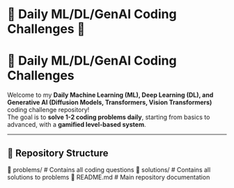 # 📌 Daily ML/DL/GenAI Coding Challenges 🚀
# 🚀 Daily ML/DL/GenAI Coding Challenges  

Welcome to my **Daily Machine Learning (ML), Deep Learning (DL), and Generative AI (Diffusion Models, Transformers, Vision Transformers)** coding challenge repository!  
The goal is to **solve 1-2 coding problems daily**, starting from basics to advanced, with a **gamified level-based system**.

---

## 📂 Repository Structure  

📂 problems/ # Contains all coding questions 📂 solutions/ # Contains all solutions to problems 📜 README.md # Main repository documentation
